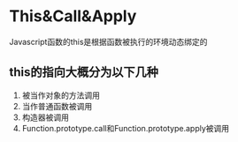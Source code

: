 # This&Call&Apply

Javascript函数的this是根据函数被执行的环境动态绑定的


## this的指向大概分为以下几种

1. 被当作对象的方法调用
2. 当作普通函数被调用
3. 构造器被调用
4. Function.prototype.call和Function.prototype.apply被调用